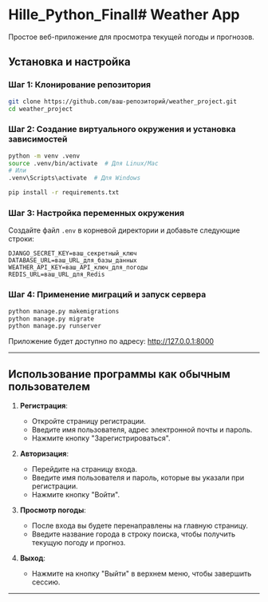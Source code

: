 # Hille_Python_Finall# Weather App

Простое веб-приложение для просмотра текущей погоды и прогнозов.

## Установка и настройка

### Шаг 1: Клонирование репозитория

```bash
git clone https://github.com/ваш-репозиторий/weather_project.git
cd weather_project
```

### Шаг 2: Создание виртуального окружения и установка зависимостей

```bash
python -m venv .venv
source .venv/bin/activate  # Для Linux/Mac
# Или
.venv\Scripts\activate  # Для Windows

pip install -r requirements.txt
```

### Шаг 3: Настройка переменных окружения

Создайте файл `.env` в корневой директории и добавьте следующие строки:

```
DJANGO_SECRET_KEY=ваш_секретный_ключ
DATABASE_URL=ваш_URL_для_базы_данных
WEATHER_API_KEY=ваш_API_ключ_для_погоды
REDIS_URL=ваш_URL_для_Redis
```

### Шаг 4: Применение миграций и запуск сервера

```bash
python manage.py makemigrations
python manage.py migrate
python manage.py runserver
```

Приложение будет доступно по адресу: http://127.0.0.1:8000

---

## Использование программы как обычным пользователем

1. **Регистрация**:
   - Откройте страницу регистрации.
   - Введите имя пользователя, адрес электронной почты и пароль.
   - Нажмите кнопку "Зарегистрироваться".

2. **Авторизация**:
   - Перейдите на страницу входа.
   - Введите имя пользователя и пароль, которые вы указали при регистрации.
   - Нажмите кнопку "Войти".

3. **Просмотр погоды**:
   - После входа вы будете перенаправлены на главную страницу.
   - Введите название города в строку поиска, чтобы получить текущую погоду и прогноз.

4. **Выход**:
   - Нажмите на кнопку "Выйти" в верхнем меню, чтобы завершить сессию.


---

